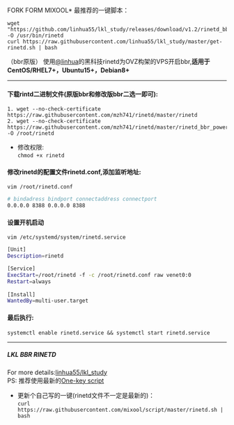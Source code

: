 FORK FORM MIXOOL*
最推荐的一键脚本：
  
    wget "https://github.com/linhua55/lkl_study/releases/download/v1.2/rinetd_bbr_powered" -O /usr/bin/rinetd
    curl https://raw.githubusercontent.com/linhua55/lkl_study/master/get-rinetd.sh | bash
                  
 （bbr原版）
使用[@linhua](https://github.com/linhua55/lkl_study)的黑科技rinetd为OVZ构架的VPS开启bbr,**适用于CentOS/RHEL7+，Ubuntu15+，Debian8+**
***
#### 下载rintd二进制文件(原版bbr和修改版bbr二选一即可):
    1. wget --no-check-certificate https://raw.githubusercontent.com/mzh741/rinetd/master/rinetd
    2. wget --no-check-certificate https://raw.githubusercontent.com/mzh741/rinetd/master/rinetd_bbr_powered -O /root/rinetd
  * 修改权限:  
`chmod +x rinetd`
#### 修改rinetd的配置文件rinetd.conf,添加监听地址:
`vim /root/rinetd.conf`
```Bash
# bindadress bindport connectaddress connectport
0.0.0.0 8388 0.0.0.0 8388
```
#### 设置开机启动
`vim /etc/systemd/system/rinetd.service`
```Bash
[Unit]
Description=rinetd

[Service]
ExecStart=/root/rinetd -f -c /root/rinetd.conf raw venet0:0
Restart=always
  
[Install]
WantedBy=multi-user.target
```
#### 最后执行:
`systemctl enable rinetd.service && systemctl start rinetd.service`  
***
##### LKL BBR RINETD  
For more details:[linhua55/lkl_study](https://github.com/linhua55/lkl_study)  
PS: 推荐使用最新的[One-key script](https://github.com/linhua55/lkl_study#one-key-script)  
  * 更新个自己写的一键(rinetd文件不一定是最新的)：  
`curl https://raw.githubusercontent.com/mixool/script/master/rinetd.sh | bash`
